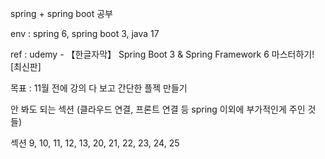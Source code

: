 spring + spring boot 공부 

env : spring 6, spring boot 3, java 17

ref : udemy - 【한글자막】 Spring Boot 3 & Spring Framework 6 마스터하기! [최신판]

목표 : 11월 전에 강의 다 보고 간단한 플젝 만들기

안 봐도 되는 섹션 (클라우드 연결, 프론트 연결 등 spring 이외에 부가적인게 주인 것들)

섹션 9, 10, 11, 12, 13, 20, 21, 22, 23, 24, 25

